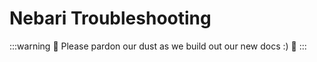 # Nebari Troubleshooting

:::warning
:construction: Please pardon our dust as we build out our new docs :) :construction:
:::
